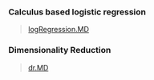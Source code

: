 ### Calculus based logistic regression

> <a href="https://github.com/jlm429/ML/blob/master/logRegression.MD">logRegression.MD</a>


### Dimensionality Reduction 

> <a href="https://github.com/jlm429/ML/blob/master/dr.MD">dr.MD</a>




